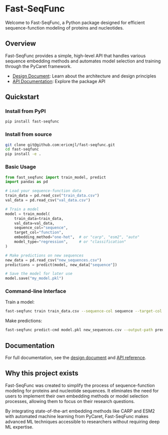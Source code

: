 # Fast-SeqFunc

Welcome to Fast-SeqFunc, a Python package designed for efficient sequence-function modeling of proteins and nucleotides.

## Overview

Fast-SeqFunc provides a simple, high-level API that handles various sequence embedding methods and automates model selection and training through the PyCaret framework.

* [Design Document](design.md): Learn about the architecture and design principles
* [API Documentation](api.md): Explore the package API

## Quickstart

### Install from PyPI

```bash
pip install fast-seqfunc
```

### Install from source

```bash
git clone git@github.com:ericmjl/fast-seqfunc.git
cd fast-seqfunc
pip install -e .
```

### Basic Usage

```python
from fast_seqfunc import train_model, predict
import pandas as pd

# Load your sequence-function data
train_data = pd.read_csv("train_data.csv")
val_data = pd.read_csv("val_data.csv")

# Train a model
model = train_model(
    train_data=train_data,
    val_data=val_data,
    sequence_col="sequence",
    target_col="function",
    embedding_method="one-hot",  # or "carp", "esm2", "auto"
    model_type="regression",     # or "classification"
)

# Make predictions on new sequences
new_data = pd.read_csv("new_sequences.csv")
predictions = predict(model, new_data["sequence"])

# Save the model for later use
model.save("my_model.pkl")
```

### Command-line Interface

Train a model:

```bash
fast-seqfunc train train_data.csv --sequence-col sequence --target-col function
```

Make predictions:

```bash
fast-seqfunc predict-cmd model.pkl new_sequences.csv --output-path predictions.csv
```

## Documentation

For full documentation, see the [design document](design.md) and [API reference](api.md).

## Why this project exists

Fast-SeqFunc was created to simplify the process of sequence-function modeling for proteins and nucleotide sequences. It eliminates the need for users to implement their own embedding methods or model selection processes, allowing them to focus on their research questions.

By integrating state-of-the-art embedding methods like CARP and ESM2 with automated machine learning from PyCaret, Fast-SeqFunc makes advanced ML techniques accessible to researchers without requiring deep ML expertise.

